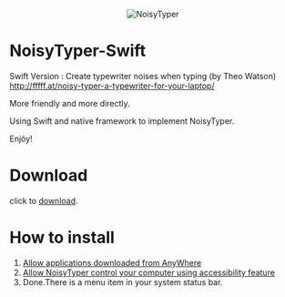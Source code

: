 <p align="center" >
  <img src="https://raw.githubusercontent.com/iAladdin/NoisyTyper-Swift/master/NoisyTyper/Assets.xcassets/AppIcon.appiconset/1024@0.25x.png" alt="NoisyTyper" title="NoisyTyper">
</p>

# NoisyTyper-Swift
Swift Version : Create typewriter noises when typing (by Theo Watson) http://fffff.at/noisy-typer-a-typewriter-for-your-laptop/

More friendly and more directly.

Using Swift and native framework to implement NoisyTyper.

Enjõy!
# Download

click to [download](https://github.com/iAladdin/NoisyTyper-Swift/archive/version-0.1.zip).

# How to install
1. [Allow applications downloaded from AnyWhere](https://support.apple.com/en-us/HT202491)
2. [Allow NoisyTyper control your computer using accessibility feature](http://support.apple.com/kb/HT6026)
3. Done.There is a menu item in your system status bar.
